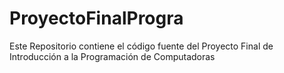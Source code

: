 # ProyectoFinalProgra
Este Repositorio contiene el código fuente del Proyecto Final de Introducción a la Programación de Computadoras
